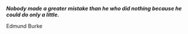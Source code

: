 _**Nobody made a greater mistake than he who did nothing because he could do only a little.**_

Edmund Burke